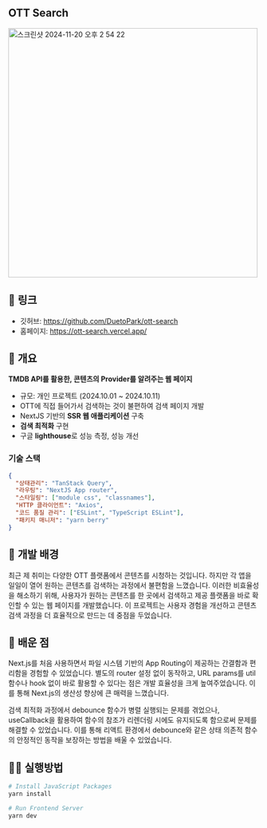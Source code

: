 ## OTT Search

<img width="500" alt="스크린샷 2024-11-20 오후 2 54 22" src="https://github.com/user-attachments/assets/41c3e451-9600-42fb-8d13-2ea65fbd9d45">

## 📎 링크

- 깃허브: https://github.com/DuetoPark/ott-search
- 홈페이지: https://ott-search.vercel.app/

## 👀 개요

**TMDB API를 활용한, 콘텐츠의 Provider를 알려주는 웹 페이지**

- 규모: 개인 프로젝트 (2024.10.01 ~ 2024.10.11)
- OTT에 직접 들어가서 검색하는 것이 불편하여 검색 페이지 개발
- NextJS 기반의 **SSR 웹 애플리케이션** 구축
- **검색 최적화** 구현
- 구글 **lighthouse**로 성능 측정, 성능 개선

### 기술 스택

```json
{
  "상태관리": "TanStack Query",
  "라우팅": "NextJS App router",
  "스타일링": ["module css", "classnames"],
  "HTTP 클라이언트": "Axios",
  "코드 품질 관리": ["ESLint", "TypeScript ESLint"],
  "패키지 매니저": "yarn berry"
}
```

## 🤔 개발 배경

최근 제 취미는 다양한 OTT 플랫폼에서 콘텐츠를 시청하는 것입니다. 하지만 각 앱을 일일이 열어 원하는 콘텐츠를 검색하는 과정에서 불편함을 느꼈습니다. 이러한 비효율성을 해소하기 위해, 사용자가 원하는 콘텐츠를 한 곳에서 검색하고 제공 플랫폼을 바로 확인할 수 있는 웹 페이지를 개발했습니다. 이 프로젝트는 사용자 경험을 개선하고 콘텐츠 검색 과정을 더 효율적으로 만드는 데 중점을 두었습니다.

## 📖 배운 점

Next.js를 처음 사용하면서 파일 시스템 기반의 App Routing이 제공하는 간결함과 편리함을 경험할 수 있었습니다. 별도의 router 설정 없이 동작하고, URL params를 util 함수나 hook 없이 바로 활용할 수 있다는 점은 개발 효율성을 크게 높여주었습니다. 이를 통해 Next.js의 생산성 향상에 큰 매력을 느꼈습니다.

검색 최적화 과정에서 debounce 함수가 병렬 실행되는 문제를 겪었으나, useCallback을 활용하여 함수의 참조가 리렌더링 시에도 유지되도록 함으로써 문제를 해결할 수 있었습니다. 이를 통해 리액트 환경에서 debounce와 같은 상태 의존적 함수의 안정적인 동작을 보장하는 방법을 배울 수 있었습니다.

## 🏃‍♂️ 실행방법

```bash
# Install JavaScript Packages
yarn install

# Run Frontend Server
yarn dev
```
